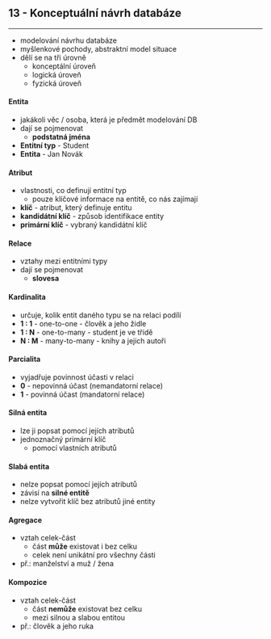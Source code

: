 ## 13 - Konceptuální návrh databáze
----

- modelování návrhu databáze
- myšlenkové pochody, abstraktní model situace
- dělí se na tři úrovně
  - konceptální úroveň
  - logická úroveň
  - fyzická úroveň

#### Entita

- jakákoli věc / osoba, která je předmět modelování DB
- dají se pojmenovat
  - **podstatná jména**
- **Entitní typ** - Student
- **Entita** - Jan Novák

#### Atribut

- vlastnosti, co definují entitní typ
  - pouze klíčové informace na entitě, co nás zajímají
- **klíč** - atribut, který definuje entitu
- **kandidátní klíč** - způsob identifikace entity
- **primární klíč** - vybraný kandidátní klíč

#### Relace

- vztahy mezi entitními typy
- dají se pojmenovat
  - **slovesa**

#### Kardinalita

- určuje, kolik entit daného typu se na relaci podílí
- **1 : 1** - one-to-one - člověk a jeho židle
- **1 : N** - one-to-many - student je ve třídě
- **N : M** - many-to-many - knihy a jejich autoři

#### Parcialita
- vyjadřuje povinnost účasti v relaci
- **0** - nepovinná účast (nemandatorní relace)
- **1** - povinná účast (mandatorní relace)

#### Silná entita
- lze ji popsat pomocí jejích atributů
- jednoznačný primární klíč
  - pomocí vlastních atributů

#### Slabá entita
- nelze popsat pomocí jejích atributů
- závisí na **silné entitě**
- nelze vytvořit klíč bez atributů jiné entity

#### Agregace

- vztah celek-část
  - část **může** existovat i bez celku
  - celek není unikátní pro všechny části
- př.: manželství a muž / žena

#### Kompozice

- vztah celek-část
  - část **nemůže** existovat bez celku
  - mezi silnou a slabou entitou
- př.: člověk a jeho ruka
